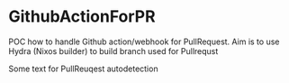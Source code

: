 # GithubActionForPR
POC how to handle Github action/webhook for PullRequest. Aim is to use Hydra (Nixos builder) to build branch used
for Pullrequst




Some text for PullReuqest autodetection
